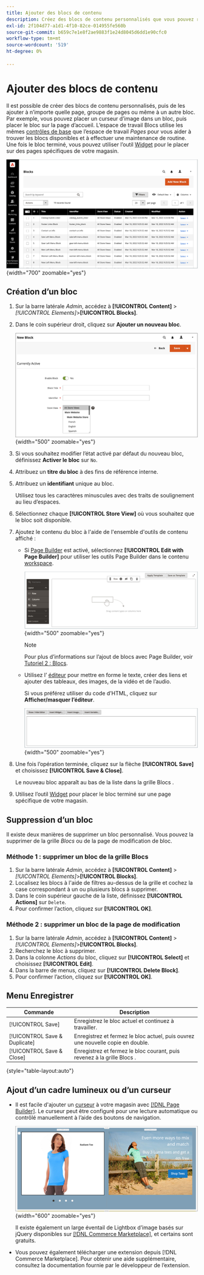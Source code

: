 ```yaml
---
title: Ajouter des blocs de contenu
description: Créez des blocs de contenu personnalisés que vous pouvez réutiliser dans n’importe quelle page ou dans un autre bloc.
exl-id: 2f104d77-a1d1-4f10-82ce-014955fe560b
source-git-commit: b659c7e1e8f2ae9883f1e24d8045d6dd1e90cfc0
workflow-type: tm+mt
source-wordcount: '519'
ht-degree: 0%

---
```


# Ajouter des blocs de contenu

Il est possible de créer des blocs de contenu personnalisés, puis de les ajouter à n’importe quelle page, groupe de pages ou même à un autre bloc. Par exemple, vous pouvez placer un curseur d’image dans un bloc, puis placer le bloc sur la page d’accueil. L’espace de travail Blocs utilise les mêmes [contrôles de base](pages-workspace.md) que l’espace de travail _Pages_ pour vous aider à trouver les blocs disponibles et à effectuer une maintenance de routine. Une fois le bloc terminé, vous pouvez utiliser l’outil [Widget](widget-static-block.md) pour le placer sur des pages spécifiques de votre magasin.

![La page Blocs affiche une grille de blocs existants](./assets/blocks-workspace.png){width="700" zoomable="yes"}

## Création d’un bloc

1. Sur la barre latérale _Admin_, accédez à **[!UICONTROL Content]** > _[!UICONTROL Elements]_>**[!UICONTROL Blocks]**.

1. Dans le coin supérieur droit, cliquez sur **Ajouter un nouveau bloc**.

   ![La page Nouveau bloc affiche des options et un espace de contenu](./assets/block-detail.png){width="500" zoomable="yes"}

1. Si vous souhaitez modifier l’état activé par défaut du nouveau bloc, définissez **Activer le bloc** sur `No`.

1. Attribuez un **titre du bloc** à des fins de référence interne.

1. Attribuez un **identifiant** unique au bloc.

   Utilisez tous les caractères minuscules avec des traits de soulignement au lieu d’espaces.

1. Sélectionnez chaque **[!UICONTROL Store View]** où vous souhaitez que le bloc soit disponible.

1. Ajoutez le contenu du bloc à l&#39;aide de l&#39;ensemble d&#39;outils de contenu affiché :

   - Si [Page Builder](../page-builder/introduction.md) est activé, sélectionnez **[!UICONTROL Edit with Page Builder]** pour utiliser les outils Page Builder dans le contenu [workspace](../page-builder/workspace.md).

     ![Espace de travail du générateur de page](./assets/pb-workspace-block.png){width="500" zoomable="yes"}

     >[!NOTE]
     >
     >Pour plus d’informations sur l’ajout de blocs avec Page Builder, voir [Tutoriel 2 : Blocs](../page-builder/2-blocks.md).

   - Utilisez l’ [éditeur](editor.md) pour mettre en forme le texte, créer des liens et ajouter des tableaux, des images, de la vidéo et de l’audio.

     Si vous préférez utiliser du code d’HTML, cliquez sur **Afficher/masquer l’éditeur**.

     ![Éditeur de blocs (masqué)](./assets/block-editor-hidden.png){width="500" zoomable="yes"}

1. Une fois l’opération terminée, cliquez sur la flèche **[!UICONTROL Save]** et choisissez **[!UICONTROL Save & Close]**.

   Le nouveau bloc apparaît au bas de la liste dans la grille Blocs .

1. Utilisez l’outil [Widget](widget-static-block.md) pour placer le bloc terminé sur une page spécifique de votre magasin.

## Suppression d’un bloc

Il existe deux manières de supprimer un bloc personnalisé. Vous pouvez la supprimer de la grille _Blocs_ ou de la page de modification de bloc.

### Méthode 1 : supprimer un bloc de la grille Blocs

1. Sur la barre latérale _Admin_, accédez à **[!UICONTROL Content]** > _[!UICONTROL Elements]_>**[!UICONTROL Blocks]**.
1. Localisez les blocs à l&#39;aide de filtres au-dessus de la grille et cochez la case correspondant à un ou plusieurs blocs à supprimer.
1. Dans le coin supérieur gauche de la liste, définissez **[!UICONTROL Actions]** sur `Delete`.
1. Pour confirmer l’action, cliquez sur **[!UICONTROL OK]**.

### Méthode 2 : supprimer un bloc de la page de modification

1. Sur la barre latérale _Admin_, accédez à **[!UICONTROL Content]** > _[!UICONTROL Elements]_>**[!UICONTROL Blocks]**.
1. Recherchez le bloc à supprimer.
1. Dans la colonne _Actions_ du bloc, cliquez sur **[!UICONTROL Select]** et choisissez **[!UICONTROL Edit]**.
1. Dans la barre de menus, cliquez sur **[!UICONTROL Delete Block]**.
1. Pour confirmer l’action, cliquez sur **[!UICONTROL OK]**.

## Menu Enregistrer

| Commande | Description |
|----------|----------- |
| [!UICONTROL Save] | Enregistrez le bloc actuel et continuez à travailler. |
| [!UICONTROL Save & Duplicate] | Enregistrez et fermez le bloc actuel, puis ouvrez une nouvelle copie en double. |
| [!UICONTROL Save & Close] | Enregistrez et fermez le bloc courant, puis revenez à la grille Blocs . |

{style="table-layout:auto"}

## Ajout d’un cadre lumineux ou d’un curseur

- Il est facile d&#39;ajouter un [curseur](../page-builder/slider.md) à votre magasin avec [[!DNL Page Builder]](../page-builder/introduction.md). Le curseur peut être configuré pour une lecture automatique ou contrôlé manuellement à l’aide des boutons de navigation.

  ![Curseur du générateur de pages](./assets/pb-tutorial3-slider-tee-shirt-promo.png){width="600" zoomable="yes"}

  Il existe également un large éventail de Lightbox d’image basés sur jQuery disponibles sur [[!DNL Commerce Marketplace]][1], et certains sont gratuits.

- Vous pouvez également télécharger une extension depuis [!DNL Commerce Marketplace]. Pour obtenir une aide supplémentaire, consultez la documentation fournie par le développeur de l’extension.

[1]: https://marketplace.magento.com/extensions.html?q=lightbox
